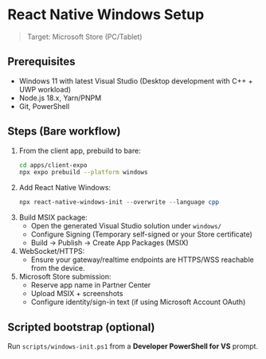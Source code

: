 # React Native Windows Setup

> Target: Microsoft Store (PC/Tablet)

## Prerequisites
- Windows 11 with latest Visual Studio (Desktop development with C++ + UWP workload)
- Node.js 18.x, Yarn/PNPM
- Git, PowerShell

## Steps (Bare workflow)
1. From the client app, prebuild to bare:
   ```bash
   cd apps/client-expo
   npx expo prebuild --platform windows
   ```
2. Add React Native Windows:
   ```powershell
   npx react-native-windows-init --overwrite --language cpp
   ```
3. Build MSIX package:
   - Open the generated Visual Studio solution under `windows/`
   - Configure Signing (Temporary self-signed or your Store certificate)
   - Build → Publish → Create App Packages (MSIX)
4. WebSocket/HTTPS:
   - Ensure your gateway/realtime endpoints are HTTPS/WSS reachable from the device.
5. Microsoft Store submission:
   - Reserve app name in Partner Center
   - Upload MSIX + screenshots
   - Configure identity/sign-in text (if using Microsoft Account OAuth)

## Scripted bootstrap (optional)
Run `scripts/windows-init.ps1` from a **Developer PowerShell for VS** prompt.
